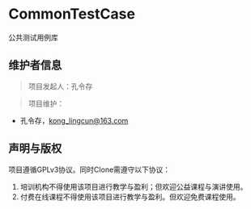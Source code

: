 # CommonTestCase
公共测试用例库

## 维护者信息
> 项目发起人：孔令存

> 项目维护：
- 孔令存，kong_lingcun@163.com

## 声明与版权
项目遵循GPLv3协议。同时Clone需遵守以下协议：

1. 培训机构不得使用该项目进行教学与盈利；但欢迎公益课程与演讲使用。
2. 付费在线课程不得使用该项目进行教学与盈利。但欢迎免费课程使用。

